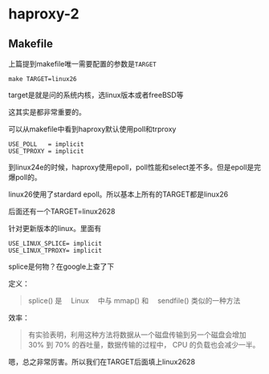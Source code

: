 haproxy-2
==================

Makefile
----------
上篇提到makefile唯一需要配置的参数是`TARGET`

	make TARGET=linux26

target是就是问的系统内核，选linux版本或者freeBSD等

这其实是都非常重要的。

可以从makefile中看到haproxy默认使用poll和trproxy

	USE_POLL   = implicit
	USE_TPROXY = implicit

到linux24e的时候，haproxy使用epoll，poll性能和select差不多。但是epoll是完爆poll的。

linux26使用了stardard epoll。所以基本上所有的TARGET都是linux26

后面还有一个TARGET=linux2628

针对更新版本的linux。里面有

	USE_LINUX_SPLICE= implicit
	USE_LINUX_TPROXY= implicit

splice是何物？在google上查了下

定义：

 >splice() 是　 Linux 　中与 mmap() 和　 sendfile() 类似的一种方法

效率：

 >有实验表明，利用这种方法将数据从一个磁盘传输到另一个磁盘会增加 30% 到 70% 的吞吐量，数据传输的过程中， CPU 的负载也会减少一半。

嗯，总之非常厉害。所以我们在TARGET后面填上linux2628

